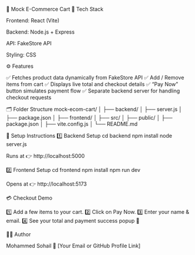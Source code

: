 🛒 Mock E-Commerce Cart
🔧 Tech Stack

Frontend: React (Vite)

Backend: Node.js + Express

API: FakeStore API

Styling: CSS

⚙️ Features

✅ Fetches product data dynamically from FakeStore API
✅ Add / Remove items from cart
✅ Displays live total and checkout details
✅ “Pay Now” button simulates payment flow
✅ Separate backend server for handling checkout requests

🗂️ Folder Structure
mock-ecom-cart/
│
├── backend/
│   ├── server.js
│   ├── package.json
│
├── frontend/
│   ├── src/
│   ├── public/
│   ├── package.json
│   ├── vite.config.js
│
└── README.md

🚀 Setup Instructions
1️⃣ Backend Setup
cd backend
npm install
node server.js


Runs at 👉 http://localhost:5000

2️⃣ Frontend Setup
cd frontend
npm install
npm run dev


Opens at 👉 http://localhost:5173

💳 Checkout Demo

1️⃣ Add a few items to your cart.
2️⃣ Click on Pay Now.
3️⃣ Enter your name & email.
4️⃣ See your total and payment success popup 💸

👨‍💻 Author

Mohammed Sohail
📧 [Your Email or GitHub Profile Link]
